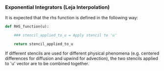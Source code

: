 ### Exponential Integrators (Leja Interpolation)

It is expected that the rhs function is defined in the following way:

```python
def RHS_function(u):

	### stencil_applied_to_u = Apply stencil to 'u'

	return stencil_applied_to_u
```

If different stencils are used for different physical phenomena (e.g. centered differences for diffusion and upwind for advection), the two stencils applied to 'u' vector are to be combined together.
